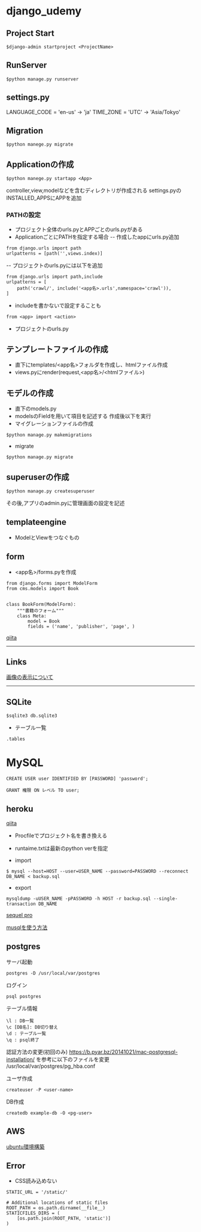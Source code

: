 # django_udemy

## Project Start
```
$django-admin startproject <ProjectName>
```

## RunServer
```aidl
$python manage.py runserver
```

## settings.py
LANGUAGE_CODE = 'en-us' -> 'ja'
TIME_ZONE = 'UTC' -> 'Asia/Tokyo'

## Migration
```aidl
$python manege.py migrate
```

## Applicationの作成
```aidl
$python manege.py startapp <App>
```
controller,view,modelなどを含むディレクトリが作成される
settings.pyのINSTALLED_APPSにAPPを追加

### PATHの設定
- プロジェクト全体のurls.pyとAPPごとのurls.pyがある
- ApplicationごとにPATHを指定する場合
-- 作成したappにurls.py追加
```
from django.urls import path
urlpatterns = [path('',views.index)]
```
-- プロジェクトのurls.pyには以下を追加
```aidl
from django.urls import path,include
urlpatterns = [
    path('crawl/', include('<app名>.urls',namespace='crawl')),
]
```

- includeを書かないで設定することも
```aidl
from <app> import <action>
```

- プロジェクトのurls.py


## テンプレートファイルの作成
- <app>直下にtemplates/<app名>フォルダを作成し、htmlファイル作成
- views.pyにrender(request,<app名>/<htmlファイル>)


## モデルの作成
- <app>直下のmodels.py
- modelsのFieldを用いて項目を記述する
作成後以下を実行
- マイグレーションファイルの作成
```aidl
$python manage.py makemigrations
```
- migrate
```aidl
$python manage.py migrate
```

## superuserの作成
```
$python manage.py createsuperuser
```
その後,アプリのadmin.pyに管理画面の設定を記述

## templateengine
- ModelとViewをつなぐもの

## form
- <app名>/forms.pyを作成
```
from django.forms import ModelForm
from cms.models import Book


class BookForm(ModelForm):
    """書籍のフォーム"""
    class Meta:
        model = Book
        fields = ('name', 'publisher', 'page', )
```
[qiita](https://qiita.com/kaki_k/items/6e17597804437ef170ae)

---

## Links

[画像の表示について](http://www.tohuandkonsome.site/entry/2017/06/10/211145)

---

## SQLite
```aidl
$sqlite3 db.sqlite3
```
- テーブル一覧
```aidl
.tables
```

# MySQL
```
CREATE USER user IDENTIFIED BY [PASSWORD] 'password';
```
```
GRANT 権限 ON レベル TO user;
```

## heroku
[qiita](https://qiita.com/Shitimi_613/items/6627d0ce042d38b86893)
- Procfileでプロジェクト名を書き換える
- runtaime.txtは最新のpython verを指定

- import 
```aidl
$ mysql --host=HOST --user=USER_NAME --password=PASSWORD --reconnect DB_NAME < backup.sql
```
- export
```aidl
mysqldump -uUSER_NAME -pPASSWORD -h HOST -r backup.sql --single-transaction DB_NAME
```
[sequel pro](http://hhmmm.hateblo.jp/entry/2016/02/15/204638)

[musqlを使う方法](https://qiita.com/maez/items/c7fe024b3b8de1dedbcd)

## postgres
サーバ起動
```aidl
postgres -D /usr/local/var/postgres
```

ログイン
```aidl
psql postgres
```

テーブル情報
```aidl
\l : DB一覧
\c [DB名]: DB切り替え
\d : テーブル一覧
\q : psql終了
```

認証方法の変更(初回のみ)
https://b.pyar.bz/20141021/mac-postgresql-installation/
を参考に以下のファイルを変更
/usr/local/var/postgres/pg_hba.conf


ユーザ作成
```aidl
createuser -P <user-name>
```

DB作成
```aidl
createdb example-db -O <pg-user>
```

## AWS

[ubuntu環境構築](http://buko106.hatenablog.jp/entry/2017/08/16/102649)
[](https://qiita.com/akito1986/items/be5dcd1a502aaf22010b)

## Error
- CSS読み込めない
```
STATIC_URL = '/static/'

# Additional locations of static files
ROOT_PATH = os.path.dirname(__file__)
STATICFILES_DIRS = (
    [os.path.join(ROOT_PATH, 'static')]
)
```
